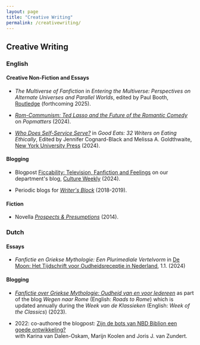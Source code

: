 ```yaml
---
layout: page
title: "Creative Writing"
permalink: /creativewriting/
---
```


## Creative Writing

### English

#### Creative Non-Fiction and Essays

- *The Multiverse of Fanfiction* in *Entering the Multiverse: Perspectives on Alternate Universes and Parallel Worlds*, edited by Paul Booth, [Routledge](https://www.routledge.com/Entering-the-Multiverse-Perspectives-on-Alternate-Universes-and-Parallel-Worlds/Booth/p/book/9781032770116) (forthcoming 2025).  

- [*Rom-Communism: Ted Lasso and the Future of the Romantic Comedy*](https://www.popmatters.com/rom-communism-ted-lasso-feature) on *Popmatters* (2024).  

- [*Who Does Self-Service Serve?*](https://www.degruyter.com/document/doi/10.18574/nyu/9781479821822.003.0022/html) in *Good Eats: 32 Writers on Eating Ethically*, Edited by Jennifer Cognard-Black and Melissa A. Goldthwaite, [New York University Press](https://nyupress.org/9781479821778/good-eats/) (2024).  

#### Blogging

- Blogpost [Ficcability: Television, Fanfiction and Feelings](https://culture-weekly.com/2024/05/31/ficcability-television-fanfiction-and-feelings/) on our department's blog, [Culture Weekly](https://culture-weekly.com/) (2024).  

- Periodic blogs for [*Writer's Block*](https://writersblockmagazine.com/category/julia-neugarten/) (2018-2019).  

#### Fiction

- Novella [*Prospects & Presumptions*](https://www.lulu.com/shop/julia-neugarten/prospects-presumptions/paperback/product-21486515.html) (2014).

### Dutch

#### Essays

- *Fanfictie en Griekse Mythologie: Een Plurimediale Vertelvorm* in [De Moon: Het Tijdschrift voor Oudheidsreceptie in Nederland](http://www.de-moon.nl/), 1.1. (2024)

#### Blogging

- *[Fanfictie over Griekse Mythologie: Oudheid van en voor Iedereen](https://www.weekvandeklassieken.nl/blog/2023_123)* as part of the blog *Wegen naar Rome* (English: *Roads to Rome*) which is updated annually during the *Week van de Klassieken* (English: *Week of the Classics*) (2023).  

- 2022: co-authored the blogpost: [Zijn de bots van NBD Biblion een goede ontwikkeling?](https://www.huygens.knaw.nl/zijn-de-bots-van-nbd-biblion-een-goede-ontwikkeling/#:~:text=Vanuit%20die%20ervaring%20en%20expertise,zelfs%20een%20goede%20ontwikkeling%20is.)  
with Karina van Dalen-Oskam, Marijn Koolen and Joris J. van Zundert.   